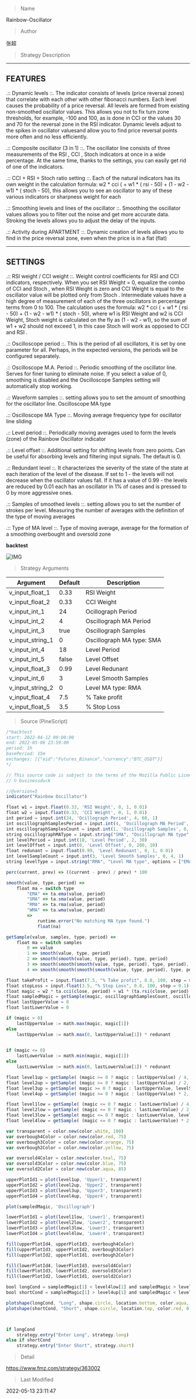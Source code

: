 
> Name

Rainbow-Oscillator

> Author

张超

> Strategy Description

---------------
FEATURES
---------------

.:: Dynamic levels ::.
The indicator consists of levels (price reversal zones) that correlate with each other with other fibonacci numbers. Each level causes the probability of a price reversal.
All levels are formed from existing non-smoothed oscillator values. This allows you not to fix turn zone thresholds, for example, -100 and 100, as is done in CCI
or the values ​​30 and 70 for the reversal zone in the RSI indicator. Dynamic levels adjust to the spikes in oscillator values ​​and allow you to find price reversal points more often and no less efficiently.

.:: Composite oscillator (3 in 1) ::.
The oscillator line consists of three measurements of the RSI , CCI , Stoch indicators at once in a wide percentage. At the same time, thanks to the settings, you can easily get rid of one of the indicators.

.:: CCI + RSI + Stoch ratio setting ::.
Each of the natural indicators has its own weight in the calculation formula: w2 * cci ( + w1 * ( rsi - 50) + (1 - w2 - w1) * ( stoch - 50), this allows you to see an oscillator to any of these various indicators or sharpness weight for each

.:: Smoothing levels and lines of the oscillator ::.
Smoothing the oscillator values ​​allows you to filter out the noise and get more accurate data. Stroking the levels allows you to adjust the delay of the inputs.

.:: Activity during APARTMENT ::.
Dynamic creation of levels allows you to find in the price reversal zone, even when the price is in a flat (flat)


----------------
SETTINGS
----------------

.:: RSI weight / CCI weight ::.
Weight control coefficients for RSI and CCI indicators, respectively. When you set RSI Weight = 0, equalize the combo of CCI and Stoch , when RSI Weight is zero and CCI Weight is equal to the oscillator value will be plotted
only from Stoch . Intermediate values ​​have a high degree of measurement of each of the three oscillators in percentage terms from 0 to 100. The calculation uses the formula: w2 * cci ( + w1 * ( rsi - 50) + (1 - w2 - w1) * ( stoch - 50),
where w1 is RSI Weight and w2 is CCI Weight, Stoch weight is calculated on the fly as (1 - w2 - w1), so the sum of w1 + w2 should not exceed 1, in this case Stoch will work as opposed to CCI and RSI .

.:: Oscilloscope period ::.
This is the period of all oscillators, it is set by one parameter for all. Perhaps, in the expected versions, the periods will be configured separately.

.:: Oscilloscope M.A. Period ::.
Periodic smoothing of the oscillator line. Serves for finer tuning to eliminate noise. If you select a value of 0, smoothing is disabled and the Oscilloscope Samples setting will automatically stop working.

.:: Waveform samples ::.
setting allows you to set the amount of smoothing for the oscillator line. Oscilloscope MA type

.:: Oscilloscope MA Type ::.
Moving average frequency type for oscillator line sliding

.:: Level period ::.
Periodically moving averages used to form the levels (zone) of the Rainbow Oscillator indicator

.:: Level offset ::.
Additional setting for shifting levels from zero points. Can be useful for absorbing levels and filtering input signals. The default is 0.

.:: Redundant level ::.
It characterizes the severity of the state of the state at each iteration of the level of the disease. If set to 1 - the levels will not decrease when the oscillator values ​​fall. If it has a value of 0.99 - the levels are reduced by 0.01
each has an oscillator in 1% of cases and is pressed to 0 by more aggressive ones.

.:: Samples of smoothed levels ::.
setting allows you to set the number of strokes per level. Measuring the number of averages with the definition of the type of moving averages

.:: Type of MA level ::.
Type of moving average, average for the formation of a smoothing overbought and oversold zone


**backtest**

 ![IMG](https://www.fmz.com/upload/asset/e04e6f9a46dda5a36a.png) 


> Strategy Arguments



|Argument|Default|Description|
|----|----|----|
|v_input_float_1|0.33|RSI Weight|
|v_input_float_2|0.33|CCI Weight|
|v_input_int_1|24|Ocillograph Period|
|v_input_int_2|4|Oscillograph MA Period|
|v_input_int_3|true|Oscillograph Samples|
|v_input_string_1|0|Oscillograph MA type: SMA|EMA|RMA|WMA|
|v_input_int_4|18|Level Period|
|v_input_int_5|false|Level Offset|
|v_input_float_3|0.99|Level Redunant|
|v_input_int_6|3|Level Smooth Samples|
|v_input_string_2|0|Level MA type: RMA|SMA|EMA|WMA|
|v_input_float_4|7.5|% Take profit|
|v_input_float_5|3.5|% Stop Loss|


> Source (PineScript)

``` javascript
/*backtest
start: 2022-04-12 00:00:00
end: 2022-05-06 23:59:00
period: 1h
basePeriod: 15m
exchanges: [{"eid":"Futures_Binance","currency":"BTC_USDT"}]
*/

// This source code is subject to the terms of the Mozilla Public License 2.0 at https://mozilla.org/MPL/2.0/
// © businessduck

//@version=5
indicator("Rainbow Oscillator")

float w1 = input.float(0.33, 'RSI Weight', 0, 1, 0.01)
float w2 = input.float(0.33, 'CCI Weight', 0, 1, 0.01)
int period = input.int(24, 'Ocillograph Period', 4, 60, 1)
int oscillographSamplesPeriod = input.int(4, 'Oscillograph MA Period', 1, 30, 1)
int oscillographSamplesCount = input.int(1, 'Oscillograph Samples', 0, 4, 1)
string oscillographMAType = input.string("SMA", "Oscillograph MA type", options = ["EMA", "SMA", "RMA", "WMA"])
int levelPeriod = input.int(18, 'Level Period', 2, 30)
int levelOffset = input.int(0, 'Level Offset', 0, 200, 10)
float redunant = input.float(0.99, 'Level Redunant', 0, 1, 0.01)
int levelSampleCount = input.int(3, 'Level Smooth Samples', 0, 4, 1)
string levelType = input.string("RMA", "Level MA type", options = ["EMA", "SMA", "RMA", "WMA"])

perc(current, prev) => ((current - prev) / prev) * 100

smooth(value, type, period) =>
    float ma = switch type
        "EMA" => ta.ema(value, period)
        "SMA" => ta.sma(value, period)
        "RMA" => ta.rma(value, period)
        "WMA" => ta.wma(value, period)
        =>
            runtime.error("No matching MA type found.")
            float(na)

getSample(value, samples, type, period) =>
    float ma = switch samples
        0 => value
        1 => smooth(value, type, period)
        2 => smooth(smooth(value, type, period), type, period)
        3 => smooth(smooth(smooth(value, type, period), type, period), type, period)
        4 => smooth(smooth(smooth(smooth(value, type, period), type, period), type, period), type, period)

float takeProfit = input.float(7.5, "% Take profit", 0.8, 100, step = 0.1) 
float stopLoss = input.float(3.5, "% Stop Loss", 0.8, 100, step = 0.1) 
float magic = w2 * ta.cci(close, period) + w1 * (ta.rsi(close, period) - 50) + (1 - w2 - w1) * (ta.stoch(close, high, low, 40) - 50)
float sampledMagic = getSample(magic, oscillographSamplesCount, oscillographMAType, oscillographSamplesPeriod)
float lastUpperValue = 0
float lastLowerValue = 0

if (magic > 0)
    lastUpperValue := math.max(magic, magic[1])
else 
    lastUpperValue := math.max(0, lastUpperValue[1]) * redunant

    
if (magic <= 0)
    lastLowerValue := math.min(magic, magic[1])
else
    lastLowerValue := math.min(0, lastLowerValue[1]) * redunant

float level1up = getSample( (magic >= 0 ? magic : lastUpperValue) / 4, levelSampleCount, levelType, levelPeriod) + levelOffset
float level2up = getSample( (magic >= 0 ? magic : lastUpperValue) / 2, levelSampleCount, levelType, levelPeriod) + levelOffset
float level3up = getSample( magic >= 0 ? magic : lastUpperValue, levelSampleCount, levelType, levelPeriod) + levelOffset
float level4up = getSample( (magic >= 0 ? magic : lastUpperValue) * 2, levelSampleCount, levelType, levelPeriod) + levelOffset

float level1low = getSample( (magic <= 0 ? magic : lastLowerValue) / 4, levelSampleCount, levelType, levelPeriod) - levelOffset
float level2low = getSample( (magic <= 0 ? magic : lastLowerValue) / 2, levelSampleCount, levelType, levelPeriod) - levelOffset
float level3low = getSample( magic <= 0 ? magic : lastLowerValue, levelSampleCount, levelType, levelPeriod) - levelOffset
float level4low = getSample( (magic <= 0 ? magic : lastLowerValue) * 2, levelSampleCount, levelType, levelPeriod) - levelOffset

var transparent = color.new(color.white, 100)
var overbough4Color = color.new(color.red, 75)
var overbough3Color = color.new(color.orange, 75)
var overbough2Color = color.new(color.yellow, 75)

var oversold4Color = color.new(color.teal, 75)
var oversold3Color = color.new(color.blue, 75)
var oversold2Color = color.new(color.aqua, 85)

upperPlotId1 = plot(level1up, 'Upper1', transparent)
upperPlotId2 = plot(level2up, 'Upper2', transparent)
upperPlotId3 = plot(level3up, 'Upper3', transparent)
upperPlotId4 = plot(level4up, 'Upper4', transparent)

plot(sampledMagic, 'Oscillograph')

lowerPlotId1 = plot(level1low, 'Lower1', transparent)
lowerPlotId2 = plot(level2low, 'Lower2', transparent)
lowerPlotId3 = plot(level3low, 'Lower3', transparent)
lowerPlotId4 = plot(level4low, 'Lower4', transparent)

fill(upperPlotId4, upperPlotId3, overbough4Color)
fill(upperPlotId3, upperPlotId2, overbough3Color)
fill(upperPlotId2, upperPlotId1, overbough2Color)

fill(lowerPlotId4, lowerPlotId3, oversold4Color)
fill(lowerPlotId3, lowerPlotId2, oversold3Color)
fill(lowerPlotId2, lowerPlotId1, oversold2Color)

bool longCond = sampledMagic[1] < level4low[1] and sampledMagic > level4low
bool shortCond = sampledMagic[1] > level4up[1] and sampledMagic < level4up

plotshape(longCond, "Long", shape.circle, location.bottom, color.aqua, 0, na, color.white, false, size.tiny)
plotshape(shortCond, "Short", shape.circle, location.top, color.red, 0, na, color.white, false, size.tiny)



if longCond
    strategy.entry("Enter Long", strategy.long)
else if shortCond
    strategy.entry("Enter Short", strategy.short)
```

> Detail

https://www.fmz.com/strategy/363002

> Last Modified

2022-05-13 23:11:47
